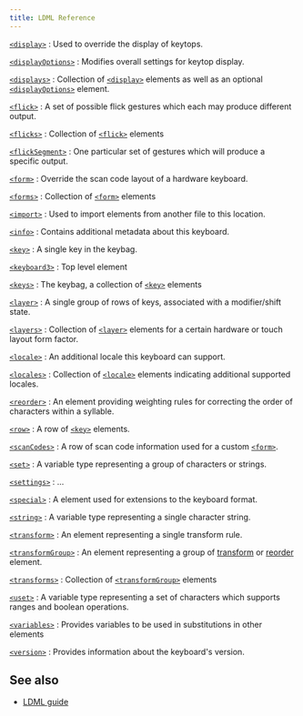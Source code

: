```yaml
---
title: LDML Reference
---
```


[`<display>`](display)
:   Used to override the display of keytops.

[`<displayOptions>`](displayOptions)
:   Modifies overall settings for keytop display.

[`<displays>`](displays)
:   Collection of [`<display>`](display) elements as well as an optional [`<displayOptions>`](displayOptions) element.

[`<flick>`](flick)
:   A set of possible flick gestures which each may produce different output.

[`<flicks>`](flicks)
:   Collection of [`<flick>`](flick) elements

[`<flickSegment>`](flickSegment)
:   One particular set of gestures which will produce a specific output.

[`<form>`](form)
:   Override the scan code layout of a hardware keyboard.

[`<forms>`](forms)
:   Collection of [`<form>`](form) elements

[`<import>`](import)
:   Used to import elements from another file to this location.

[`<info>`](info)
:   Contains additional metadata about this keyboard.

[`<key>`](key)
:   A single key in the keybag.

[`<keyboard3>`](keyboard3)
:   Top level element

[`<keys>`](keys)
:   The keybag, a collection of [`<key>`](key) elements

[`<layer>`](layer)
:   A single group of rows of keys, associated with a modifier/shift state.

[`<layers>`](layers)
:   Collection of [`<layer>`](layer) elements for a certain hardware or touch layout form factor.

[`<locale>`](locale)
:   An additional locale this keyboard can support.

[`<locales>`](locales)
:   Collection of [`<locale>`](locale) elements indicating additional supported locales.

[`<reorder>`](reorder)
:   An element providing weighting rules for correcting the order of characters within a syllable.

[`<row>`](row)
:   A row of [`<key>`](key) elements.

[`<scanCodes>`](scanCodes)
:   A row of scan code information used for a custom [`<form>`](form).

[`<set>`](set)
:   A variable type representing a group of characters or strings.

[`<settings>`](settings)
:   …

[`<special>`](special)
:   A element used for extensions to the keyboard format.

[`<string>`](string)
:   A variable type representing a single character string.

[`<transform>`](transform)
:   An element representing a single transform rule.

[`<transformGroup>`](transformGroup)
:   An element representing a group of [transform](transform) or [reorder](reorder) element.

[`<transforms>`](transforms)
:   Collection of [`<transformGroup>`](transformGroup) elements

[`<uset>`](uset)
:   A variable type representing a set of characters which supports ranges and boolean operations.

[`<variables>`](variables)
:   Provides variables to be used in substitutions in other elements

[`<version>`](version)
:   Provides information about the keyboard's version.

## See also

<!-- -   [Keywords by type](_keywordsbytype) -->
-   [LDML guide](../guide)
